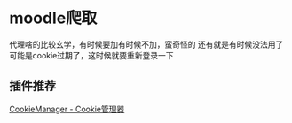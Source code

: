 # moodle爬取
代理啥的比较玄学，有时候要加有时候不加，蛮奇怪的
还有就是有时候没法用了可能是cookie过期了，这时候就要重新登录一下

## 插件推荐
[CookieManager - Cookie管理器](https://chromewebstore.google.com/detail/okckmdcaaieknndlpbpjjnfmbakdjnbe)